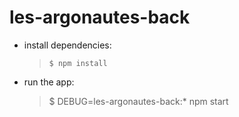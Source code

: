 # les-argonautes-back

- install dependencies:

  >     $ npm install

- run the app:
  > $ DEBUG=les-argonautes-back:\* npm start
